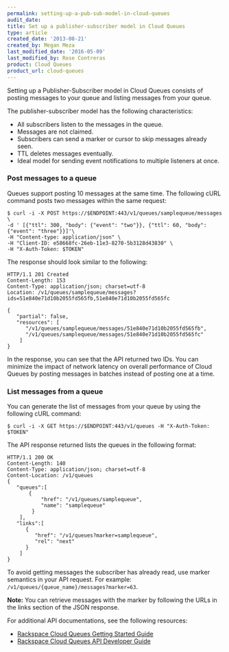 ```yaml
---
permalink: setting-up-a-pub-sub-model-in-cloud-queues
audit_date:
title: Set up a publisher-subscriber model in Cloud Queues
type: article
created_date: '2013-08-21'
created_by: Megan Meza
last_modified_date: '2016-05-09'
last_modified_by: Rose Contreras
product: Cloud Queues
product_url: cloud-queues
---
```


Setting up a Publisher-Subscriber model in Cloud Queues consists of posting messages to
your queue and listing messages from your queue.

The publisher-subscriber model has the following characteristics:

-   All subscribers listen to the messages in the queue.
-   Messages are not claimed.
-   Subscribers can send a marker or cursor to skip messages already seen.
-   TTL deletes messages eventually.
-   Ideal model for sending event notifications to multiple listeners at once.

### Post messages to a queue

Queues support posting 10 messages at the same time. The following cURL command posts two messages within the same request:

    $ curl -i -X POST https://$ENDPOINT:443/v1/queues/samplequeue/messages \
    -d ' [{"ttl": 300, "body": {"event": "two"}}, {"ttl": 60, "body": {"event": "three"}}]'\
    -H "Content-type: application/json" \
    -H "Client-ID: e58668fc-26eb-11e3-8270-5b3128d43830" \
    -H "X-Auth-Token: $TOKEN"

The response should look similar to the following:

    HTTP/1.1 201 Created     
    Content-Length: 153     
    Content-Type: application/json; charset=utf-8     
    Location: /v1/queues/samplequeue/messages?ids=51e840e71d10b2055fd565fb,51e840e71d10b2055fd565fc

    {
       "partial": false,
       "resources": [
          "/v1/queues/samplequeue/messages/51e840e71d10b2055fd565fb",
          "/v1/queues/samplequeue/messages/51e840e71d10b2055fd565fc"
        ]
    }

In the response, you can see that the API returned two IDs. You can minimize the impact of
network latency on overall performance of Cloud Queues by posting messages in batches instead
of posting one at a time.

### List messages from a queue

You can generate the list of messages from your queue by using the following cURL command:

    $ curl -i -X GET https://$ENDPOINT:443/v1/queues -H "X-Auth-Token: $TOKEN"

The API response returned lists the queues in the following format:

    HTTP/1.1 200 OK     
    Content-Length: 140     
    Content-Type: application/json; charset=utf-8     
    Content-Location: /v1/queues  
    {
       "queues":[
           {
               "href": "/v1/queues/samplequeue",
               "name": "samplequeue"
            }
        ],
       "links":[
          {
             "href": "/v1/queues?marker=samplequeue",
             "rel": "next"
          }
        ]
    }

To avoid getting messages the subscriber has already read, use marker semantics in your
API request. For example: `/v1/queues/{queue_name}/messages?marker=63`.

**Note:** You can retrieve messages with the marker by following the URLs in the links section of the JSON response.

For additional API documentations, see the following resources:

- [Rackspace Cloud Queues Getting Started Guide](https://docs.rackspace.com/docs/cloud-queues/v1/api-reference/#getting-started)
- [Rackspace Cloud Queues API Developer Guide](https://docs.rackspace.com/docs/cloud-queues/v1/api-reference/#api-reference)
